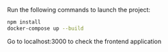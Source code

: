 Run the following commands to launch the project:

```bash
npm install
docker-compose up --build
```

Go to localhost:3000 to check the frontend application 